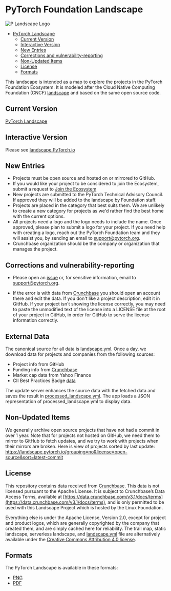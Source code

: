 # PyTorch Foundation Landscape

![P Landscape Logo](https://raw.githubusercontent.com/pytorch/pytorch/0d4cedaa47c7ee22042eb24e87eb3cfe95502404/docs/source/_static/img/pytorch-logo-dark.svg)

- [PyTorch Landscape](#pytorch-foundation-landscape)
  * [Current Version](#current-version)
  * [Interactive Version](#interactive-version)
  * [New Entries](#new-entries)
  * [Corrections and vulnerability-reporting](#Corrections-and-vulnerability-reporting)
  * [Non-Updated Items](#non-updated-items)
  * [License](#license)
  * [Formats](#formats)

This landscape is intended as a map to explore the projects in the PyTorch Foundation Ecosystem. It is modeled after the Cloud Native Computing Foundation (CNCF) [landscape](https://landscape.cncf.io) and based on the same open source code.

## Current Version

[PyTorch Landscape](https://landscape.pytorch.io/images/landscape.png)

## Interactive Version

Please see [landscape.PyTorch.io](https://pytorch.landscape2.io/)

## New Entries

* Projects must be open source and hosted on or mirrored to GitHub.
* If you would like your project to be considered to join the Ecosystem, submit a request to [Join the Ecosystem](https://pytorch.org/ecosystem/join)
* New projects are submitted to the PyTorch Technical Advisory Council.  If approved they will be added to the landscape by Foundation staff. 
* Projects are placed in the category that best suits them. We are unlikely to create a new category for projects as we'd rather find the best home with the current options.
* All projects need a logo and the logo needs to include the name. Once approved, please plan to submit a logo for your project.  If you need help with creating a logo, reach out the PyTorch Foundation team and they will assist you, by sending an email to support@pytorch.org. 
* Crunchbase organization should be the company or organization that manages the project. 


## Corrections and vulnerability-reporting
* Please open an [issue](https://github.com/pytorch/landscape/issues/new) or, for sensitive information, email  to support@pytorch.org.  

* If the error is with data from [Crunchbase](https://www.crunchbase.com/) you should open an account there and edit the data. If you don't like a project description, edit it in GitHub. If your project isn't showing the license correctly, you may need to paste the unmodified text of the license into a LICENSE file at the root of your project in GitHub, in order for GitHub to serve the license information correctly.

## External Data

The canonical source for all data is [landscape.yml](landscape.yml). Once a day, we download data for projects and companies from the following sources:

* Project info from GitHub
* Funding info from [Crunchbase](https://www.crunchbase.com/)
* Market cap data from Yahoo Finance
* CII Best Practices Badge [data](https://bestpractices.coreinfrastructure.org/)

The update server enhances the source data with the fetched data and saves the result in [processed_landscape.yml](processed_landscape.yml). The app loads a JSON representation of processed_landscape.yml to display data.

## Non-Updated Items

We generally archive open source projects that have not had a commit in over 1 year. Note that for projects not hosted on GitHub, we need them to mirror to GitHub to fetch updates, and we try to work with projects when their mirrors are broken. Here is view of projects sorted by last update: https://landscape.pytorch.io/grouping=no&license=open-source&sort=latest-commit

## License

This repository contains data received from [Crunchbase](http://www.crunchbase.com). This data is not licensed pursuant to the Apache License. It is subject to Crunchbase’s Data Access Terms, available at [https://data.crunchbase.com/v3.1/docs/terms](https://data.crunchbase.com/v3.1/docs/terms), and is only permitted to be used with this Landscape Project which is hosted by the Linux Foundation.

Everything else is under the Apache License, Version 2.0, except for project and product logos, which are generally copyrighted by the company that created them, and are simply cached here for reliability. The trail map, static landscape, serverless landscape, and [landscape.yml](landscape.yml) file are alternatively available under the [Creative Commons Attribution 4.0 license](https://creativecommons.org/licenses/by/4.0/).

## Formats

The PyTorch Landscape is available in these formats:

* [PNG](https://landscape.pytorch.io/images/landscape.png)
* [PDF](https://landscape.pytorch.io/images/landscape.pdf)


